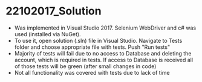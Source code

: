 # 22102017_Solution

 - Was implemented in Visual Studio 2017. Selenium WebDriver and c# was used (installed via NuGet).
 - To use it, open solution (.sln) file in Visual Studio. Navigate to Tests folder and choose appropriate file with tests. Push "Run tests"
 - Majority of tests will fail due to no access to Database and deleting the account, which is required in tests. If access to Database is received all of those tests will be green (after small changes in code)
 - Not all functionality was covered with tests due to lack of time

